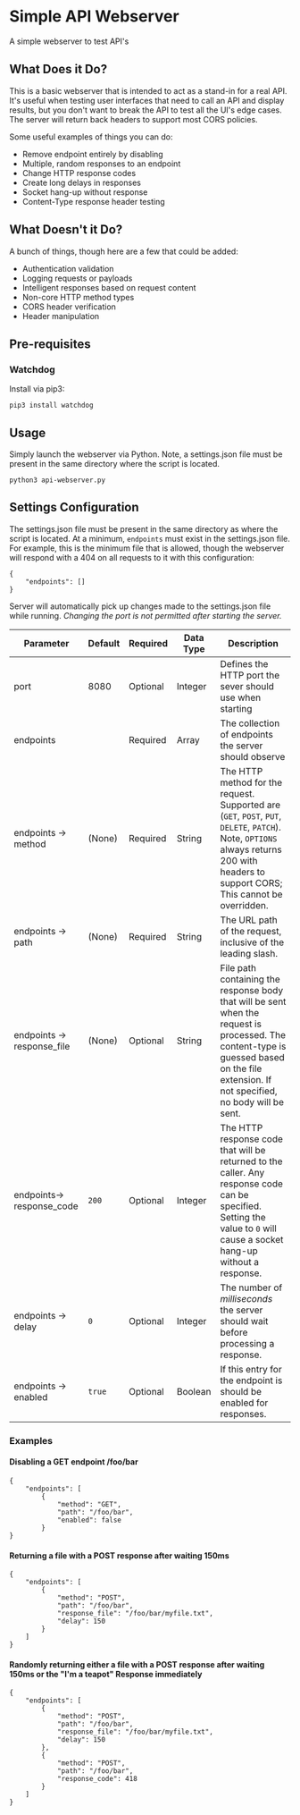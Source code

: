 # Simple API Webserver

A simple webserver to test API's

## What Does it Do?

This is a basic webserver that is intended to act as a stand-in for a real API.  It's useful when testing user interfaces that need to call an API and display results, but you don't want to break the API to test all the UI's edge cases.  The server will return back headers to support most CORS policies.

Some useful examples of things you can do:
 - Remove endpoint entirely by disabling
 - Multiple, random responses to an endpoint
 - Change HTTP response codes
 - Create long delays in responses
 - Socket hang-up without response
 - Content-Type response header testing

## What Doesn't it Do?

A bunch of things, though here are a few that could be added:
 - Authentication validation
 - Logging requests or payloads
 - Intelligent responses based on request content
 - Non-core HTTP method types
 - CORS header verification
 - Header manipulation

## Pre-requisites

### Watchdog

Install via pip3:

`pip3 install watchdog`

## Usage

Simply launch the webserver via Python.  Note, a settings.json file must be present in the same directory where the script is located.

`python3 api-webserver.py`

## Settings Configuration

The settings.json file must be present in the same directory as where the script is located.  At a minimum, `endpoints` must exist in the settings.json file.  For example, this is the minimum file that is allowed, though the webserver will respond with a 404 on all requests to it with this configuration:

```
{
    "endpoints": []
}
```

Server will automatically pick up changes made to the settings.json file while running.  *Changing the port is not permitted after starting the server.*

| Parameter | Default | Required | Data Type | Description |
|-----------|---------|----------|-----------|-------------|
| port | 8080 | Optional | Integer | Defines the HTTP port the sever should use when starting |
| endpoints | | Required | Array | The collection of endpoints the server should observe |
| endpoints -> method | (None) | Required | String | The HTTP method for the request.  Supported are (`GET`, `POST`, `PUT`, `DELETE`, `PATCH`). Note, `OPTIONS` always returns 200 with headers to support CORS; This cannot be overridden.
| endpoints -> path | (None) | Required | String | The URL path of the request, inclusive of the leading slash.|
| endpoints -> response_file | (None) | Optional | String | File path containing the response body that will be sent when the request is processed.  The content-type is guessed based on the file extension. If not specified, no body will be sent.|
| endpoints-> response_code | `200` | Optional | Integer | The HTTP response code that will be returned to the caller.  Any response code can be specified. Setting the value to `0` will cause a socket hang-up without a response.|
| endpoints -> delay | `0` | Optional | Integer | The number of *milliseconds* the server should wait before processing a response.|
| endpoints -> enabled | `true` | Optional | Boolean | If this entry for the endpoint is should be enabled for responses.|




### Examples

#### Disabling a GET endpoint /foo/bar
```
{
    "endpoints": [
        {
            "method": "GET",
            "path": "/foo/bar",
            "enabled": false
        }
}
``` 

#### Returning a file with a POST response after waiting 150ms
```
{
    "endpoints": [
        {
            "method": "POST",
            "path": "/foo/bar",
            "response_file": "/foo/bar/myfile.txt",
            "delay": 150
        }
    ]
}
```

#### Randomly returning either a file with a POST response after waiting 150ms or the "I'm a teapot" Response immediately
```
{
    "endpoints": [
        {
            "method": "POST",
            "path": "/foo/bar",
            "response_file": "/foo/bar/myfile.txt",
            "delay": 150
        },
        {
            "method": "POST",
            "path": "/foo/bar",
            "response_code": 418
        }
    ]
}
```